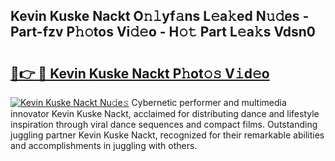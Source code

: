 ## Kevin Kuske Nackt O𝚗𝚕yf𝚊ns L𝚎a𝚔ed N𝚞𝚍es - Part-fzv P𝚑𝚘tos Vi𝚍𝚎o - H𝚘𝚝 Part L𝚎a𝚔s Vdsn0

# <h2><a href="http://kf1rrh.oniu.top/?m=Kevin+Kuske+Nackt">🔗👉 🔴 Kevin Kuske Nackt P𝚑ot𝚘𝚜 V𝚒d𝚎o</a></h2>

[![Kevin Kuske Nackt Nu𝚍e𝚜](https://i.imgur.com/0qMVB7G.gif)](http://kf1rrh.oniu.top/?m=Kevin+Kuske+Nackt)
Cybernetic performer and multimedia innovator Kevin Kuske Nackt, acclaimed for distributing dance and lifestyle inspiration through viral dance sequences and compact films. Outstanding juggling partner Kevin Kuske Nackt, recognized for their remarkable abilities and accomplishments in juggling with others.  
